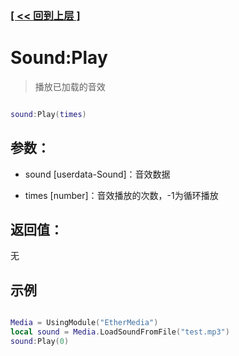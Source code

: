 ### [[ << 回到上层 ]](README.md)

# Sound:Play

> 播放已加载的音效

```lua

sound:Play(times)

```

## 参数：

+ sound [userdata-Sound]：音效数据

+ times [number]：音效播放的次数，-1为循环播放

## 返回值：

无

## 示例

```lua

Media = UsingModule("EtherMedia")
local sound = Media.LoadSoundFromFile("test.mp3")
sound:Play(0)

```
